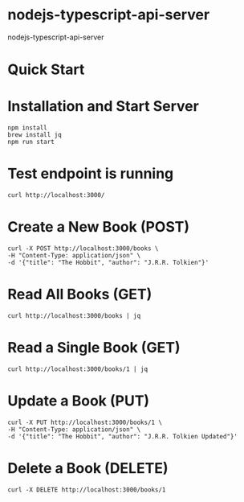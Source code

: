 # nodejs-typescript-api-server

nodejs-typescript-api-server


# Quick Start


# Installation and Start Server

```
npm install
brew install jq
npm run start
```


# Test endpoint is running

```
curl http://localhost:3000/
```


# Create a New Book (POST)

```
curl -X POST http://localhost:3000/books \
-H "Content-Type: application/json" \
-d '{"title": "The Hobbit", "author": "J.R.R. Tolkien"}'
```


# Read All Books (GET)

```
curl http://localhost:3000/books | jq
```

# Read a Single Book (GET)

```
curl http://localhost:3000/books/1 | jq
```

# Update a Book (PUT)

```
curl -X PUT http://localhost:3000/books/1 \
-H "Content-Type: application/json" \
-d '{"title": "The Hobbit", "author": "J.R.R. Tolkien Updated"}'
```

# Delete a Book (DELETE)

```
curl -X DELETE http://localhost:3000/books/1
```
